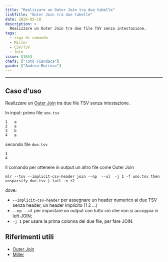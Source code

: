 ```yaml
---
title: "Realizzare un Outer Join tra due tabelle"
linkTitle: "Outer Join tra due tabelle"
date: 2020-05-18
description: >
  Realizzare un Outer Join tra due file TSV senza intestazione.
tags:
  - riga di comando
  - Miller
  - CSV/TSV
  - Join
issue: [165]
chefs: ["Totò Fiandaca"]
guide: ["Andrea Borruso"]
---
```


---

## Caso d'uso

Realizzare un [Outer Join](https://it.wikipedia.org/wiki/Join_(SQL)) tra due file TSV senza intestazione.

In input:  primo file `uno.tsv`
```
1	a
2	a
3	b
4	a
```
secondo file `due.tsv`
```
1
4
```

Il comando per ottenere in output un altro file come Outer Join
```
mlr --tsv --implicit-csv-header join --np  --ul  -j 1 -f uno.tsv then unsparsify due.tsv | tail -n +2
```

dove:


- `--implicit-csv-header` per assegnare un header numerico ai due TSV senza header, un header implicito (1 2 ...)
- `--np --ul` per impostare un output con tutto ciò che non si accoppia in left JOIN;
- `-j 1` per usare la prima colonna dei due file, per fare JOIN.


## Riferimenti utili

- [Outer Join](https://it.wikipedia.org/wiki/Join_(SQL))
- [Miller](https://github.com/johnkerl/miller)

